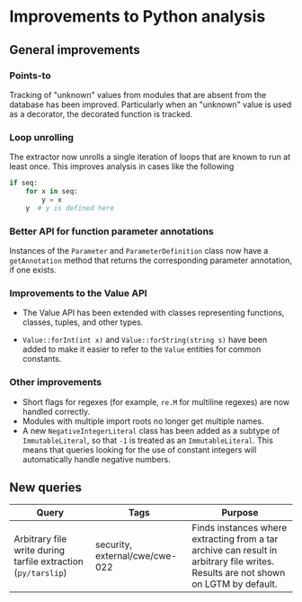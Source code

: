 # Improvements to Python analysis


## General improvements

### Points-to
Tracking of "unknown" values from modules that are absent from the database has been improved. Particularly when an "unknown" value is used as a decorator, the decorated function is tracked.

### Loop unrolling
The extractor now unrolls a single iteration of loops that are known to run at least once. This improves analysis in cases like the following

```python
if seq:
    for x in seq:
        y = x
    y  # y is defined here
```

### Better API for function parameter annotations
Instances of the `Parameter` and `ParameterDefinition` class now have a `getAnnotation` method that returns the corresponding parameter annotation, if one exists.

### Improvements to the Value API
- The Value API has been extended with classes representing functions, classes, tuples, and other types.

- `Value::forInt(int x)` and `Value::forString(string s)` have been added to make it easier to refer to the `Value` entities for common constants.

### Other improvements

- Short flags for regexes (for example, `re.M` for multiline regexes) are now handled correctly.
- Modules with multiple import roots no longer get multiple names.
- A new `NegativeIntegerLiteral` class has been added as a subtype of `ImmutableLiteral`, so that `-1` is treated as an `ImmutableLiteral`. This means that queries looking for the use of constant integers will automatically handle negative numbers.

## New queries

| **Query** | **Tags** | **Purpose** |
|-----------|----------|-------------|
| Arbitrary file write during tarfile extraction (`py/tarslip`) | security, external/cwe/cwe-022 | Finds instances where extracting from a tar archive can result in arbitrary file writes. Results are not shown on LGTM by default. |

